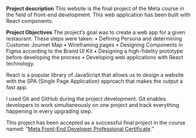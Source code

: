 **Project description**
This website is the final project of the Meta course in the field of front-end development. This web application has been built with React components.

**Project Objectives**
The project’s goal was to create a web app for a given restaurant. These steps were taken:
• Defining Persona and determining Customer Journet Map
• Wireframing pages
• Designing Components in Figma according to the Brand UI Kit
• Designing a high-fidelity prototype before developing the process
• Developing web applications with React technology.

React is a popular library of JavaScript that allows us to design a website with the SPA (Single Page Application) approach that makes the output a fast app.

I used Git and GitHub during the project development. Git enables developers to work simultaneously on one project and track everything happening in every upgrading step.

This project has been accepted as a successful final project in the course named: “<a href="https://www.coursera.org/account/accomplishments/specialization/certificate/C97W7M5D4G8S" target="_blank">Meta Front-End Developer Professional Certificate</a>.”
